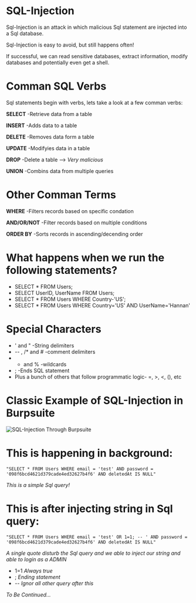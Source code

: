 # SQL-Injection
Sql-Injection is an attack in which malicious Sql statement are injected into a Sql database.

Sql-Injection is easy to avoid, but still happens often!

If successful, we can read sensitive databases, extract information, modify databases and potentially even get a shell.

# Comman SQL Verbs
Sql statements begin with verbs, lets take a look at a few comman verbs:

**SELECT** -Retrieve data from a table

**INSERT** -Adds data to a table

**DELETE** -Removes data form a table

**UPDATE** -Modifyies data in a table

**DROP** -Delete a table --> *Very malicious*

**UNION** -Combins data from multiple queries

# Other Comman Terms 
**WHERE** -Filters records based on specific condation

**AND/OR/NOT** -Filter records based on multiple conditions

**ORDER BY** -Sorts records in ascending/decending order

# What happens when we run the following statements?
* SELECT * FROM Users;
* SELECT UserID, UserName FROM Users;
* SELECT * FROM Users WHERE Country-'US';
* SELECT * FROM Users WHERE Country='US' AND UserName='Hannan'

# Special Characters
* ' and " -String delimiters
* -- , /* and # -comment delimiters
* * and % -wildcards
* ; -Ends SQL statement
* Plus a bunch of others that follow programmatic logic- =, >, <, (), etc

# Classic Example of SQL-Injection in Burpsuite
![SQL-Injection Through Burpsuite](https://user-images.githubusercontent.com/52100180/74091536-5bb2ec80-4ada-11ea-946d-63f975a8f033.JPG)
# This is happening in background:
```
"SELECT * FROM Users WHERE email = 'test' AND password = '098f6bcd4621d379cade4ed32627b4f6' AND deletedAt IS NULL"
```
*This is a simple Sql query!*
# This is after injecting string in Sql query:
```
"SELECT * FROM Users WHERE email = 'test' OR 1=1; -- ' AND password = '098f6bcd4621d379cade4ed32627b4f6' AND deletedAt IS NULL"
```
*A single quote disturb the Sql query and we able to inject our string and able to login as a ADMIN* 
* 1=1 *Always true*
* ; *Ending statement*
* -- *Ignor all other query after this*

*To Be Continued...*
